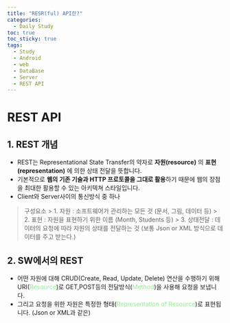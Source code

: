 ```yaml
---
title: "RESR(ful) API란?"
categories:
  - Daily Study
toc: true
toc_sticky: true
tags:
  - Study
  - Android
  - web
  - DataBase
  - Server
  - REST API
---
```


# REST API
## 1. REST 개념
  - REST는 Representational State Transfer의 약자로 **자원(resource)** 의 **표현(representation)** 에 의한 상태 전달을 뜻합니다.
  - 기본적으로 **웹의 기존 기술과 HTTP 프로토콜을 그대로 활용**하기 때문에 웹의 장점을 최대한 활용할 수 있는 아키텍쳐 스타일입니다. 
  - Client와 Server사이의 통신방식 중 하나 
  > 구성요소
    > 1. 자원 : 소프트웨어가 관리하는 모든 것 (문서, 그림, 데이터 등)
    > 2. 표현 : 자원을 표현하기 위한 이름 (Month, Students 등)
    > 3. 상태전달 : 데이터의 요청에 따라 자원의 상태를 전달하는 것 (보통 Json or XML 방식으로 데이터를 주고 받는다.)
## 2. SW에서의 REST
  - 어떤 자원에 대해 CRUD(Create, Read, Update, Delete) 연산을 수행하기 위해 URI(<span style="color:lightgreen">Resource</span>)로 GET,POST등의 전달방식(<span style="color:lightgreen">Method</span>)을 사용해 요청을 보냅니다. 
  - 그리고 요청을 위한 자원은 특정한 형태(<span style="color:lightgreen">Representation of Resource</span>)로 표현됩니다. (Json or XML과 같은)
